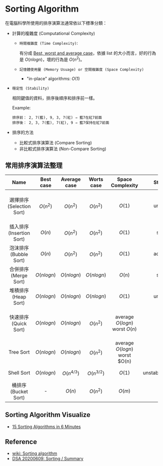 # Sorting Algorithm

在電腦科學所使用的排序演算法通常依以下標準分類：

- 計算的複雜度 (Computational Complexity)
  - `時間複雜度 (Time Complexity)`:

    有分成 [Best, worst and average case](https://en.wikipedia.org/wiki/Best,_worst_and_average_case)，依據 list 的大小而言，好的行為是 $O(nlogn)$，壞的行為是 $O(n^2)$。

  - `記憶體使用量 (Memory Usuage) or 空間複雜度 (Space Complexity)`
    - "in-place" algorithms: $O(1)$

- `穩定性 (Stability)`

    相同鍵值的資料，排序後順序和排序前一樣。

    Example:

    ```
    排序前： 2, 7(藍), 9, 3, 7(紅) ⇒ 藍7在紅7前面
    排序後： 2, 3, 7(藍), 7(紅), 9 ⇒ 藍7保持在紅7前面
    ```

- 排序的方法
  - 比較式排序演算法 (Compare Sorting)
  - 非比較式排序演算法 (Non-Compare Sorting)

## 常用排序演算法整理

| Name | Best case | Average case | Worts case | Space Complexity | Stability | Other notes |
| :-: | :-: | :-: | :-: | :-: | :-: | :-: |
| 選擇排序 (Selection Sort) | $O(n^2)$ | $O(n^2)$ | $O(n^2)$ | $O(1)$ | unstable | Stable with O(n) extra space, when using linked lists. |
| 插入排序 (Insertion Sort) | $O(n)$ | $O(n^2)$ | $O(n^2)$ | $O(1)$ | stable | |
| 泡沫排序 (Bubble Sort) | $O(n)$ | $O(n^2)$ | $O(n^2)$ | $O(1)$ | adaptive | |
| 合併排序 (Merge Sort) | $O(nlogn)$ | $O(nlogn)$ |$O(nlogn)$ | $O(n)$ | stable | parallelizable |
| 堆積排序 (Heap Sort) | $O(nlogn)$ | $O(nlogn)$ | $O(nlogn)$ | $O(1)$ | unstable | |
| 快速排序 (Quick Sort) | $O(nlogn)$ | $O(nlogn)$ | $O(n^2)$ | average $O(logn)$ <br> worst $O(n)$| | Quicksort is usually done in-place with O(logn) stack space |
| Tree Sort | $O(nlogn)$ | $O(nlogn)$ | $O(n^2)$ | average $O(logn)$  <br> worst $O(n) |  | |
| Shell Sort | $O(nlogn)$ | $O(n^{4/3})$ | $O(n^{3/2})$ | $O(1)$ | unstable/adaptive | often faster than $O(n^2)$ |
| 桶排序 (Bucket Sort) | - | $O(n)$ | $O(n^2)$ | $O(m)$ | - | Non-comparison sorts |

## Sorting Algorithm Visualize

- [15 Sorting Algorithms in 6 Minutes](https://www.youtube.com/watch?v=kPRA0W1kECg)

## Reference

- [wiki: Sorting algorithm](https://en.wikipedia.org/wiki/Sorting_algorithm)
- [DSA 20200609: Sorting / Summary](https://www.youtube.com/watch?v=cxbabnqtWsk&feature=youtu.be)
